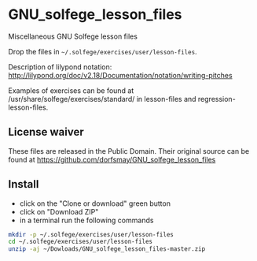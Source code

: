 # GNU_solfege_lesson_files

Miscellaneous GNU Solfege lesson files

Drop the files in `~/.solfege/exercises/user/lesson-files`.

Description of lilypond notation: http://lilypond.org/doc/v2.18/Documentation/notation/writing-pitches

Examples of exercises can be found at /usr/share/solfege/exercises/standard/
in lesson-files and regression-lesson-files.

## License waiver
These files are released in the Public Domain. Their original source can be found at https://github.com/dorfsmay/GNU_solfege_lesson_files

## Install
- click on the "Clone or download" green button
- click on "Download ZIP"
- in a terminal run the following commands

```bash
mkdir -p ~/.solfege/exercises/user/lesson-files
cd ~/.solfege/exercises/user/lesson-files
unzip -aj ~/Dowloads/GNU_solfege_lesson_files-master.zip
```
